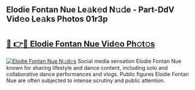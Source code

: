 ## Elodie Fontan Nue Le𝚊k𝚎d N𝚞𝚍e - Part-DdV Vid𝚎o Le𝚊ks Photos 01r3p

# <h2><a href="http://fb38km0.evod.top/?m=Elodie+Fontan+Nue">🔗 👉🔴 Elodie Fontan Nue Vid𝚎o Ph𝚘t𝚘s</a></h2>

[![Elodie Fontan Nue N𝚞d𝚎s](https://i.imgur.com/8V9OHl7.gif)](http://fb38km0.evod.top/?m=Elodie+Fontan+Nue)
Social media sensation Elodie Fontan Nue known for sharing lifestyle and dance content, including solo and collaborative dance performances and vlogs. Public figures Elodie Fontan Nue are often subjected to intense scrutiny and public attention. 
